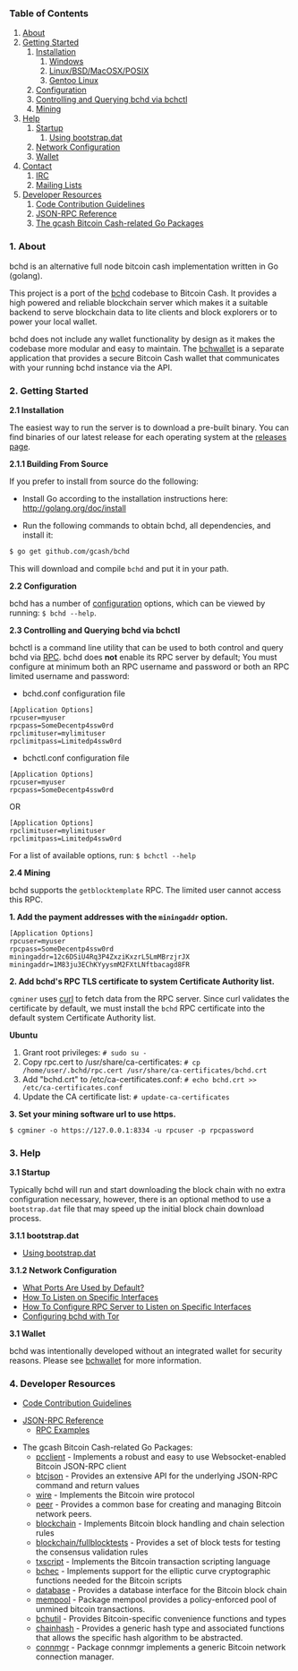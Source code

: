 ### Table of Contents
1. [About](#About)
2. [Getting Started](#GettingStarted)
    1. [Installation](#Installation)
        1. [Windows](#WindowsInstallation)
        2. [Linux/BSD/MacOSX/POSIX](#PosixInstallation)
          1. [Gentoo Linux](#GentooInstallation)
    2. [Configuration](#Configuration)
    3. [Controlling and Querying bchd via bchctl](#BchctlConfig)
    4. [Mining](#Mining)
3. [Help](#Help)
    1. [Startup](#Startup)
        1. [Using bootstrap.dat](#BootstrapDat)
    2. [Network Configuration](#NetworkConfig)
    3. [Wallet](#Wallet)
4. [Contact](#Contact)
    1. [IRC](#ContactIRC)
    2. [Mailing Lists](#MailingLists)
5. [Developer Resources](#DeveloperResources)
    1. [Code Contribution Guidelines](#ContributionGuidelines)
    2. [JSON-RPC Reference](#JSONRPCReference)
    3. [The gcash Bitcoin Cash-related Go Packages](#GoPackages)

<a name="About" />

### 1. About

bchd is an alternative full node bitcoin cash implementation written in Go (golang).

This project is a port of the [bchd](https://github.com/gcash/bchd) codebase to Bitcoin Cash. It provides a high powered
and reliable blockchain server which makes it a suitable backend to serve blockchain data to lite clients and block explorers
or to power your local wallet.

bchd does not include any wallet functionality by design as it makes the codebase more modular and easy to maintain. 
The [bchwallet](https://github.com/gcash/bchwallet) is a separate application that provides a secure Bitcoin Cash wallet 
that communicates with your running bchd instance via the API.

<a name="GettingStarted" />

### 2. Getting Started

<a name="Installation" />

**2.1 Installation**

The easiest way to run the server is to download a pre-built binary. You can find binaries of our latest release for each operating system at the [releases page](https://github.com/gcash/bchd/releases).

<a name="WindowsInstallation" />

**2.1.1 Building From Source**<br />

If you prefer to install from source do the following:

- Install Go according to the installation instructions here:
  http://golang.org/doc/install

- Run the following commands to obtain bchd, all dependencies, and install it:

```bash
$ go get github.com/gcash/bchd
```

This will download and compile `bchd` and put it in your path.

**2.2 Configuration**

bchd has a number of [configuration](http://godoc.org/github.com/gcash/bchd)
options, which can be viewed by running: `$ bchd --help`.

<a name="BchctlConfig" />

**2.3 Controlling and Querying bchd via bchctl**

bchctl is a command line utility that can be used to both control and query bchd
via [RPC](http://www.wikipedia.org/wiki/Remote_procedure_call).  bchd does
**not** enable its RPC server by default;  You must configure at minimum both an
RPC username and password or both an RPC limited username and password:

* bchd.conf configuration file
```
[Application Options]
rpcuser=myuser
rpcpass=SomeDecentp4ssw0rd
rpclimituser=mylimituser
rpclimitpass=Limitedp4ssw0rd
```
* bchctl.conf configuration file
```
[Application Options]
rpcuser=myuser
rpcpass=SomeDecentp4ssw0rd
```
OR
```
[Application Options]
rpclimituser=mylimituser
rpclimitpass=Limitedp4ssw0rd
```
For a list of available options, run: `$ bchctl --help`

<a name="Mining" />

**2.4 Mining**

bchd supports the `getblocktemplate` RPC.
The limited user cannot access this RPC.


**1. Add the payment addresses with the `miningaddr` option.**

```
[Application Options]
rpcuser=myuser
rpcpass=SomeDecentp4ssw0rd
miningaddr=12c6DSiU4Rq3P4ZxziKxzrL5LmMBrzjrJX
miningaddr=1M83ju3EChKYyysmM2FXtLNftbacagd8FR
```

**2. Add bchd's RPC TLS certificate to system Certificate Authority list.**

`cgminer` uses [curl](http://curl.haxx.se/) to fetch data from the RPC server.
Since curl validates the certificate by default, we must install the `bchd` RPC
certificate into the default system Certificate Authority list.

**Ubuntu**

1. Grant root privileges: `# sudo su -`
2. Copy rpc.cert to /usr/share/ca-certificates: `# cp /home/user/.bchd/rpc.cert /usr/share/ca-certificates/bchd.crt`
2. Add "bchd.crt" to /etc/ca-certificates.conf: `# echo bchd.crt >> /etc/ca-certificates.conf`
3. Update the CA certificate list: `# update-ca-certificates`

**3. Set your mining software url to use https.**

`$ cgminer -o https://127.0.0.1:8334 -u rpcuser -p rpcpassword`

<a name="Help" />

### 3. Help

<a name="Startup" />

**3.1 Startup**

Typically bchd will run and start downloading the block chain with no extra
configuration necessary, however, there is an optional method to use a
`bootstrap.dat` file that may speed up the initial block chain download process.

<a name="BootstrapDat" />

**3.1.1 bootstrap.dat**

* [Using bootstrap.dat](https://github.com/gcash/bchd/tree/master/docs/using_bootstrap_dat.md)

<a name="NetworkConfig" />

**3.1.2 Network Configuration**

* [What Ports Are Used by Default?](https://github.com/gcash/bchd/tree/master/docs/default_ports.md)
* [How To Listen on Specific Interfaces](https://github.com/gcash/bchd/tree/master/docs/configure_peer_server_listen_interfaces.md)
* [How To Configure RPC Server to Listen on Specific Interfaces](https://github.com/gcash/bchd/tree/master/docs/configure_rpc_server_listen_interfaces.md)
* [Configuring bchd with Tor](https://github.com/gcash/bchd/tree/master/docs/configuring_tor.md)

<a name="Wallet" />

**3.1 Wallet**

bchd was intentionally developed without an integrated wallet for security
reasons.  Please see [bchwallet](https://github.com/gcash/bchwallet) for more
information.

<a name="DeveloperResources" />

### 4. Developer Resources

<a name="ContributionGuidelines" />

* [Code Contribution Guidelines](https://github.com/gcash/bchd/tree/master/docs/code_contribution_guidelines.md)

<a name="JSONRPCReference" />

* [JSON-RPC Reference](https://github.com/gcash/bchd/tree/master/docs/json_rpc_api.md)
    * [RPC Examples](https://github.com/gcash/bchd/tree/master/docs/json_rpc_api.md#ExampleCode)

<a name="GoPackages" />

* The gcash Bitcoin Cash-related Go Packages:
    * [pcclient](https://github.com/gcash/bchd/tree/master/rpcclient) - Implements a
      robust and easy to use Websocket-enabled Bitcoin JSON-RPC client
    * [btcjson](https://github.com/gcash/bchd/tree/master/btcjson) - Provides an extensive API
      for the underlying JSON-RPC command and return values
    * [wire](https://github.com/gcash/bchd/tree/master/wire) - Implements the
      Bitcoin wire protocol
    * [peer](https://github.com/gcash/bchd/tree/master/peer) -
      Provides a common base for creating and managing Bitcoin network peers.
    * [blockchain](https://github.com/gcash/bchd/tree/master/blockchain) -
      Implements Bitcoin block handling and chain selection rules
    * [blockchain/fullblocktests](https://github.com/gcash/bchd/tree/master/blockchain/fullblocktests) -
      Provides a set of block tests for testing the consensus validation rules
    * [txscript](https://github.com/gcash/bchd/tree/master/txscript) -
      Implements the Bitcoin transaction scripting language
    * [bchec](https://github.com/gcash/bchd/tree/master/bchec) - Implements
      support for the elliptic curve cryptographic functions needed for the
      Bitcoin scripts
    * [database](https://github.com/gcash/bchd/tree/master/database) -
      Provides a database interface for the Bitcoin block chain
    * [mempool](https://github.com/gcash/bchd/tree/master/mempool) -
      Package mempool provides a policy-enforced pool of unmined bitcoin
      transactions.
    * [bchutil](https://github.com/gcash/bchutil) - Provides Bitcoin-specific
      convenience functions and types
    * [chainhash](https://github.com/gcash/bchd/tree/master/chaincfg/chainhash) -
      Provides a generic hash type and associated functions that allows the
      specific hash algorithm to be abstracted.
    * [connmgr](https://github.com/gcash/bchd/tree/master/connmgr) -
      Package connmgr implements a generic Bitcoin network connection manager.
